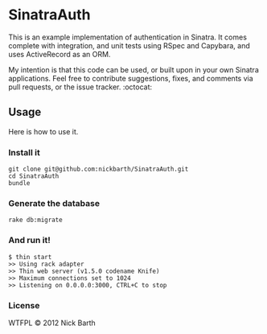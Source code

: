 # SinatraAuth

This is an example implementation of authentication in Sinatra.
It comes complete with integration, and unit tests using RSpec and Capybara, 
and uses ActiveRecord as an ORM.

My intention is that this code can be used, or built upon in your own Sinatra
applications. Feel free to contribute suggestions, fixes, and comments via pull
requests, or the issue tracker. :octocat:

## Usage

Here is how to use it.

### Install it

    git clone git@github.com:nickbarth/SinatraAuth.git
    cd SinatraAuth
    bundle

### Generate the database

    rake db:migrate

### And run it!
    $ thin start
    >> Using rack adapter
    >> Thin web server (v1.5.0 codename Knife)
    >> Maximum connections set to 1024
    >> Listening on 0.0.0.0:3000, CTRL+C to stop



### License

WTFPL &copy; 2012 Nick Barth